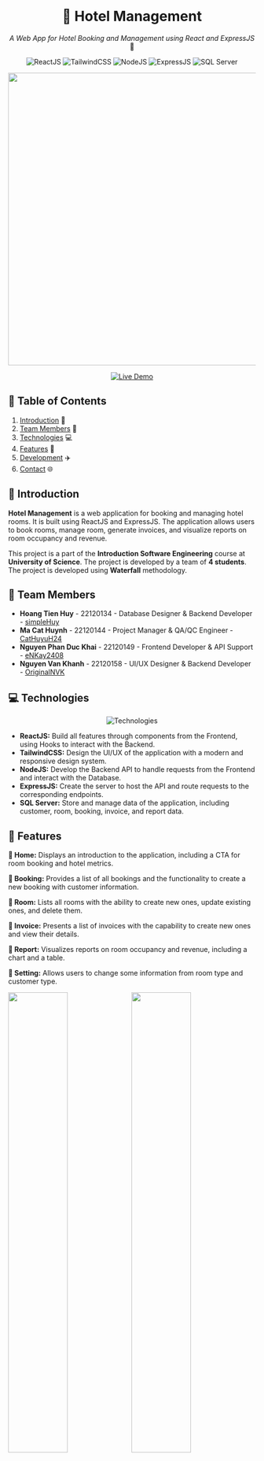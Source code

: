 ﻿﻿<div align="center">
  
  # 🏨 Hotel Management

  *A Web App for Hotel Booking and Management using React and ExpressJS* 📅

  ![ReactJS](https://img.shields.io/badge/React_JS-white?style=for-the-badge&logo=React&logoColor=61DAFB)
  ![TailwindCSS](https://img.shields.io/badge/Tailwind_CSS-white?style=for-the-badge&logo=tailwindcss&logoColor=06B6D4AC)
  ![NodeJS](https://img.shields.io/badge/Node_JS-white?style=for-the-badge&logo=Node.js&logoColor=5FA04E)
  ![ExpressJS](https://img.shields.io/badge/Express_JS-white?style=for-the-badge&logo=Express&logoColor=000000)
  ![SQL Server](https://img.shields.io/badge/SQL_Server-white?style=for-the-badge)


  <img width="595px" src="https://res.cloudinary.com/dvzhmi7a9/image/upload/v1732635266/HotelManagement/ScreenShots/1-BookingList.png">

  [![Live Demo](https://img.shields.io/badge/🔗_Visit_website-white?style=flat)](https://hotel-management.enkay.tech)

</div>

## 📘 Table of Contents
1. [Introduction](#introduction) 🌟
2. [Team Members](#team-members) 🤝
3. [Technologies](#technologies) 💻
4. [Features](#features) 🔎
5. [Development](#development) ✈️
6. [Contact](#contact) 🌐

## 🌟 <a name="introduction">Introduction</a>

**Hotel Management** is a web application for booking and managing hotel rooms. It is built using ReactJS and ExpressJS. The application allows users to book rooms, manage room, generate invoices, and visualize reports on room occupancy and revenue.

This project is a part of the **Introduction Software Engineering** course at **University of Science**. The project is developed by a team of **4 students**. The project is developed using **Waterfall** methodology.

## 🤝 <a name="team-members">Team Members</a>

- **Hoang Tien Huy** - 22120134 - Database Designer & Backend Developer - [simpleHuy](https://github.com/simpleHuy)
- **Ma Cat Huynh** - 22120144 - Project Manager & QA/QC Engineer - [CatHuyuH24](https://github.com/CatHuyuH24)
- **Nguyen Phan Duc Khai** - 22120149 - Frontend Developer & API Support - [eNKay2408](https://github.com/eNKay2408)
- **Nguyen Van Khanh** - 22120158 - UI/UX Designer & Backend Developer - [OriginalNVK](https://github.com/OriginalNVK)

## 💻 <a name="technologies">Technologies</a>

<div align="center">
  
  ![Technologies](https://skillicons.dev/icons?i=react,tailwindcss,nodejs,express)

</div>

- **ReactJS:** Build all features through components from the Frontend, using Hooks to interact with the Backend.
- **TailwindCSS:** Design the UI/UX of the application with a modern and responsive design system.
- **NodeJS:** Develop the Backend API to handle requests from the Frontend and interact with the Database.
- **ExpressJS:** Create the server to host the API and route requests to the corresponding endpoints.
- **SQL Server:** Store and manage data of the application, including customer, room, booking, invoice, and report data.

## 🔎 <a name="features">Features</a>

**🔷 Home:** Displays an introduction to the application, including a CTA for room booking and hotel metrics.

**🔷 Booking:** Provides a list of all bookings and the functionality to create a new booking with customer information.

**🔷 Room:** Lists all rooms with the ability to create new ones, update existing ones, and delete them.

**🔷 Invoice:** Presents a list of invoices with the capability to create new ones and view their details.

**🔷 Report:** Visualizes reports on room occupancy and revenue, including a chart and a table.

**🔷 Setting:** Allows users to change some information from room type and customer type.

<img width="49%" src="https://res.cloudinary.com/dvzhmi7a9/image/upload/v1732635266/HotelManagement/ScreenShots/1-BookingList.png"> <img width="49%" src="https://res.cloudinary.com/dvzhmi7a9/image/upload/v1732634836/HotelManagement/ScreenShots/2-BookingDetails.png">

<img width="49%" src="https://res.cloudinary.com/dvzhmi7a9/image/upload/v1732634837/HotelManagement/ScreenShots/3-RoomList.png"> <img width="49%" src="https://res.cloudinary.com/dvzhmi7a9/image/upload/v1732634836/HotelManagement/ScreenShots/4-RoomDetails.png">

<img width="49%" src="https://res.cloudinary.com/dvzhmi7a9/image/upload/v1732634837/HotelManagement/ScreenShots/5-InvoiceList.png"> <img width="49%" src="https://res.cloudinary.com/dvzhmi7a9/image/upload/v1732634838/HotelManagement/ScreenShots/6-InvoiceDetails.png">

<img width="49%" src="https://res.cloudinary.com/dvzhmi7a9/image/upload/v1732634838/HotelManagement/ScreenShots/8-RevenueReport.png"> <img width="49%" src="https://res.cloudinary.com/dvzhmi7a9/image/upload/v1732634838/HotelManagement/ScreenShots/9-OccupancyReport.png">

## ✈️ <a name="development">Development</a>

#### 📌 Note: The application is currently in development and may contain bugs or incomplete features.

### Prerequisites
- [Node.js](https://nodejs.org/en/download/package-manager)
- [SQL Server](https://www.microsoft.com/en-us/sql-server/sql-server-downloads)

### Installation
1. Clone the repository
   ```bash
   git clone https://github.com/eNKay2408/Hotel-Management.git
   cd Hotel-Management
   ```

2. Run the SQL script in the `server/src/database` directory to create the database and tables
   - Open SQL Server Management Studio and connect to the server
   - Copy the content of the `hotel_management.sql` file and execute it

3. Install dependencies
    ```bash
    cd client
    npm install

    cd ../server
    npm install
    ```

4. Create a `.env` file in the `server` directory and add the following environment variables
    ```env
    DB_USER=
    DB_PWD=
    DB_NAME=
    DB_SERVER=

    BACKEND_HOSTNAME=
    BACKEND_PORT=

    CLOUDINARY_CLOUD_NAME=
    CLOUDINARY_API_KEY=
    CLOUDINARY_API_SECRET=
    ```
    - `DB_USER`, `DB_PWD`, `DB_NAME`, `DB_SERVER`: SQL Server credentials
    - `BACKEND_HOSTNAME`, `BACKEND_PORT`: Backend server details
    - `CLOUDINARY_CLOUD_NAME`, `CLOUDINARY_API_KEY`, `CLOUDINARY_API_SECRET`: Cloudinary credentials for image upload

5. Run the client and server concurrently
    ```bash
    cd server
    npm run dev
    ```

6. Open the application. The auto-reload feature is enabled for both the client and server
    ```bash
    http://localhost:5173
    ```

## 🌐 <a name="contact">Contact</a>

- **Hoang Tien Huy** - [simpleHuy](https://github.com/simpleHuy)
- **Ma Cat Huynh** - [CatHuyuH24](https://github.com/CatHuyuH24)
- **Nguyen Phan Duc Khai** - [eNKay2408](https://github.com/eNKay2408)
- **Nguyen Van Khanh** - [OriginalNVK](https://github.com/OriginalNVK)
